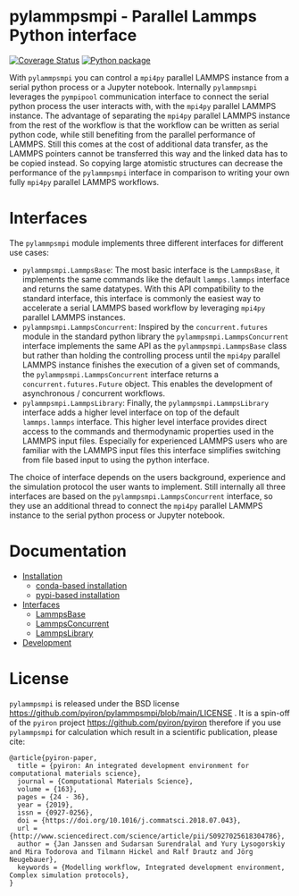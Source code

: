 # pylammpsmpi - Parallel Lammps Python interface
[![Coverage Status](https://coveralls.io/repos/github/pyiron/pylammpsmpi/badge.svg?branch=main)](https://coveralls.io/github/pyiron/pylammpsmpi?branch=main)
[![Python package](https://github.com/pyiron/pylammpsmpi/workflows/Python%20package/badge.svg)](https://github.com/pyiron/pylammpsmpi/actions)

With `pylammpsmpi` you can control a `mpi4py` parallel LAMMPS instance from a serial python process or a Jupyter 
notebook. Internally `pylammpsmpi` leverages the `pympipool` communication interface to connect the serial python 
process the user interacts with, with the `mpi4py` parallel LAMMPS instance. The advantage of separating the `mpi4py` 
parallel LAMMPS instance from the rest of the workflow is that the workflow can be written as serial python code, while
still benefiting from the parallel performance of LAMMPS. Still this comes at the cost of additional data transfer, as 
the LAMMPS pointers cannot be transferred this way and the linked data has to be copied instead. So copying large 
atomistic structures can decrease the performance of the `pylammpsmpi` interface in comparison to writing your own fully
`mpi4py` parallel LAMMPS workflows.

# Interfaces
The `pylammpsmpi` module implements three different interfaces for different use cases:

* `pylammpsmpi.LammpsBase`: The most basic interface is the `LammpsBase`, it implements the same commands like the 
  default `lammps.lammps` interface and returns the same datatypes. With this API compatibility to the standard 
  interface, this interface is commonly the easiest way to accelerate a serial LAMMPS based workflow by leveraging 
  `mpi4py` parallel LAMMPS instances.
* `pylammpsmpi.LammpsConcurrent`: Inspired by the `concurrent.futures` module in the standard python library the 
  `pylammpsmpi.LammpsConcurrent` interface implements the same API as the `pylammpsmpi.LammpsBase` class but rather than 
  holding the controlling process until the `mpi4py` parallel LAMMPS instance finishes the execution of a given set of
  commands, the `pylammpsmpi.LammpsConcurrent` interface returns a `concurrent.futures.Future` object. This enables the 
  development of asynchronous / concurrent workflows.
* `pylammpsmpi.LammpsLibrary`: Finally, the `pylammpsmpi.LammpsLibrary` interface adds a higher level interface on top 
  of the default `lammps.lammps` interface. This higher level interface provides direct access to the commands and 
  thermodynamic properties used in the LAMMPS input files. Especially for experienced LAMMPS users who are familiar with
  the LAMMPS input files this interface simplifies switching from file based input to using the python interface.

The choice of interface depends on the users background, experience and the simulation protocol the user wants to
implement. Still internally all three interfaces are based on the `pylammpsmpi.LammpsConcurrent` interface, so they use 
an additional thread to connect the `mpi4py` parallel LAMMPS instance to the serial python process or Jupyter notebook.

# Documentation
* [Installation](https://pylammpsmpi.readthedocs.io/en/latest/installation.html)
  * [conda-based installation](https://pylammpsmpi.readthedocs.io/en/latest/installation.html#conda-based-installation)
  * [pypi-based installation](https://pylammpsmpi.readthedocs.io/en/latest/installation.html#pypi-based-installation)
* [Interfaces](https://pylammpsmpi.readthedocs.io/en/latest/interfaces.html) 
  * [LammpsBase](https://pylammpsmpi.readthedocs.io/en/latest/interfaces.html#lammpsbase)
  * [LammpsConcurrent](https://pylammpsmpi.readthedocs.io/en/latest/interfaces.html#lammpsconcurrent)
  * [LammpsLibrary](https://pylammpsmpi.readthedocs.io/en/latest/interfaces.html#lammpslibrary)
* [Development](https://pylammpsmpi.readthedocs.io/en/latest/development.html) 

# License
`pylammpsmpi` is released under the BSD license https://github.com/pyiron/pylammpsmpi/blob/main/LICENSE . It is a 
spin-off of the `pyiron` project https://github.com/pyiron/pyiron therefore if you use `pylammpsmpi` for calculation 
which result in a scientific publication, please cite: 

    @article{pyiron-paper,
      title = {pyiron: An integrated development environment for computational materials science},
      journal = {Computational Materials Science},
      volume = {163},
      pages = {24 - 36},
      year = {2019},
      issn = {0927-0256},
      doi = {https://doi.org/10.1016/j.commatsci.2018.07.043},
      url = {http://www.sciencedirect.com/science/article/pii/S0927025618304786},
      author = {Jan Janssen and Sudarsan Surendralal and Yury Lysogorskiy and Mira Todorova and Tilmann Hickel and Ralf Drautz and Jörg Neugebauer},
      keywords = {Modelling workflow, Integrated development environment, Complex simulation protocols},
    }
